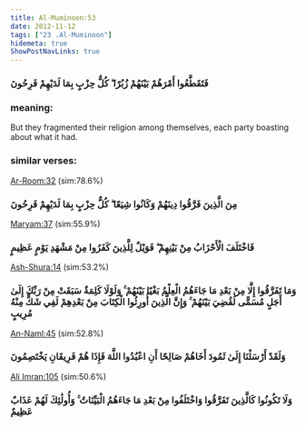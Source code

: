 ```yaml
---
title: Al-Muminoon:53
date: 2012-11-12
tags: ["23 .Al-Muminoon"]
hidemeta: true 
ShowPostNavLinks: true 
---
```

### فَتَقَطَّعُوا أَمْرَهُمْ بَيْنَهُمْ زُبُرًا ۖ كُلُّ حِزْبٍ بِمَا لَدَيْهِمْ فَرِحُونَ
### meaning: 
But they fragmented their religion among themselves, each party boasting about what it had.
### similar verses: 

[Ar-Room:32](/30/32) (sim:78.6%)

### مِنَ الَّذِينَ فَرَّقُوا دِينَهُمْ وَكَانُوا شِيَعًا ۖ كُلُّ حِزْبٍ بِمَا لَدَيْهِمْ فَرِحُونَ

[Maryam:37](/19/37) (sim:55.9%)

### فَاخْتَلَفَ الْأَحْزَابُ مِنْ بَيْنِهِمْ ۖ فَوَيْلٌ لِلَّذِينَ كَفَرُوا مِنْ مَشْهَدِ يَوْمٍ عَظِيمٍ

[Ash-Shura:14](/42/14) (sim:53.2%)

### وَمَا تَفَرَّقُوا إِلَّا مِنْ بَعْدِ مَا جَاءَهُمُ الْعِلْمُ بَغْيًا بَيْنَهُمْ ۚ وَلَوْلَا كَلِمَةٌ سَبَقَتْ مِنْ رَبِّكَ إِلَىٰ أَجَلٍ مُسَمًّى لَقُضِيَ بَيْنَهُمْ ۚ وَإِنَّ الَّذِينَ أُورِثُوا الْكِتَابَ مِنْ بَعْدِهِمْ لَفِي شَكٍّ مِنْهُ مُرِيبٍ

[An-Naml:45](/27/45) (sim:52.8%)

### وَلَقَدْ أَرْسَلْنَا إِلَىٰ ثَمُودَ أَخَاهُمْ صَالِحًا أَنِ اعْبُدُوا اللَّهَ فَإِذَا هُمْ فَرِيقَانِ يَخْتَصِمُونَ

[Ali Imran:105](/3/105) (sim:50.6%)

### وَلَا تَكُونُوا كَالَّذِينَ تَفَرَّقُوا وَاخْتَلَفُوا مِنْ بَعْدِ مَا جَاءَهُمُ الْبَيِّنَاتُ ۚ وَأُولَٰئِكَ لَهُمْ عَذَابٌ عَظِيمٌ
